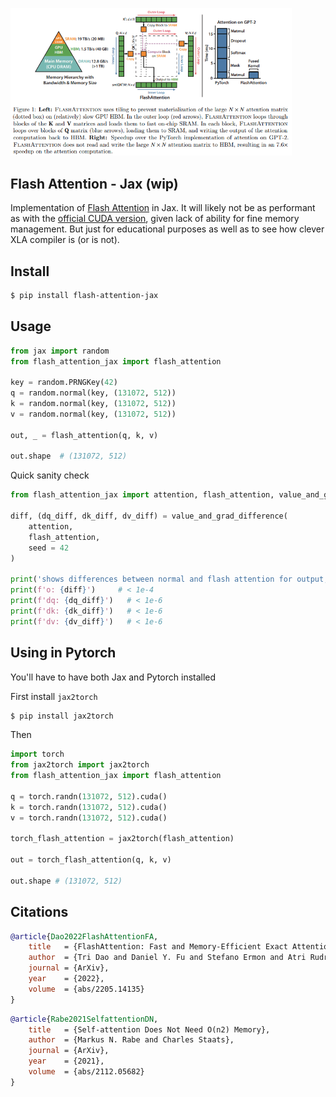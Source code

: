 <img src="./flash-attention.png" width="450px"></img>

## Flash Attention - Jax (wip)

Implementation of <a href="https://arxiv.org/abs/2205.14135">Flash Attention</a> in Jax. It will likely not be as performant as with the <a href="https://github.com/HazyResearch/flash-attention">official CUDA version</a>, given lack of ability for fine memory management. But just for educational purposes as well as to see how clever XLA compiler is (or is not).

## Install

```bash
$ pip install flash-attention-jax
```

## Usage

```python
from jax import random
from flash_attention_jax import flash_attention

key = random.PRNGKey(42)
q = random.normal(key, (131072, 512))
k = random.normal(key, (131072, 512))
v = random.normal(key, (131072, 512))

out, _ = flash_attention(q, k, v)

out.shape  # (131072, 512)
```

Quick sanity check


```python
from flash_attention_jax import attention, flash_attention, value_and_grad_difference

diff, (dq_diff, dk_diff, dv_diff) = value_and_grad_difference(
    attention,
    flash_attention,
    seed = 42
)

print('shows differences between normal and flash attention for output, dq, dk, dv')
print(f'o: {diff}')     # < 1e-4
print(f'dq: {dq_diff}')   # < 1e-6
print(f'dk: {dk_diff}')   # < 1e-6
print(f'dv: {dv_diff}')   # < 1e-6
```

## Using in Pytorch

You'll have to have both Jax and Pytorch installed

First install `jax2torch`

```bash
$ pip install jax2torch
```

Then

```python
import torch
from jax2torch import jax2torch
from flash_attention_jax import flash_attention

q = torch.randn(131072, 512).cuda()
k = torch.randn(131072, 512).cuda()
v = torch.randn(131072, 512).cuda()

torch_flash_attention = jax2torch(flash_attention)

out = torch_flash_attention(q, k, v)

out.shape # (131072, 512)
```

## Citations

```bibtex
@article{Dao2022FlashAttentionFA,
    title   = {FlashAttention: Fast and Memory-Efficient Exact Attention with IO-Awareness},
    author  = {Tri Dao and Daniel Y. Fu and Stefano Ermon and Atri Rudra and Christopher R'e},
    journal = {ArXiv},
    year    = {2022},
    volume  = {abs/2205.14135}
}
```

```bibtex
@article{Rabe2021SelfattentionDN,
    title   = {Self-attention Does Not Need O(n2) Memory},
    author  = {Markus N. Rabe and Charles Staats},
    journal = {ArXiv},
    year    = {2021},
    volume  = {abs/2112.05682}
}
```
